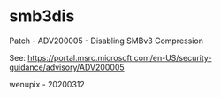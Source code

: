 # smb3dis
Patch - ADV200005 - Disabling SMBv3 Compression

See: https://portal.msrc.microsoft.com/en-US/security-guidance/advisory/ADV200005

wenupix - 20200312
